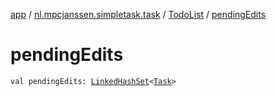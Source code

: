 [app](../../index.md) / [nl.mpcjanssen.simpletask.task](../index.md) / [TodoList](index.md) / [pendingEdits](.)

# pendingEdits

`val pendingEdits: `[`LinkedHashSet`](http://docs.oracle.com/javase/6/docs/api/java/util/LinkedHashSet.html)`<`[`Task`](../-task/index.md)`>`